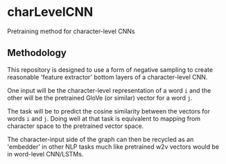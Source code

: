 # charLevelCNN
Pretraining method for character-level CNNs

## Methodology
This repository is designed to use a form of negative sampling to create reasonable 'feature extractor' bottom layers of a character-level CNN.

One input will be the character-level representation of a word `i` and the other will be the pretrained GloVe (or similar) vector for a word `j`.

The task will be to predict the cosine similarity between the vectors for words `i` and `j`. Doing well at that task is equivalent to mapping from character space to the pretrained vector space.

The character-input side of the graph can then be recycled as an 'embedder' in other NLP tasks much like pretrained w2v vectors would be in word-level CNN/LSTMs.
